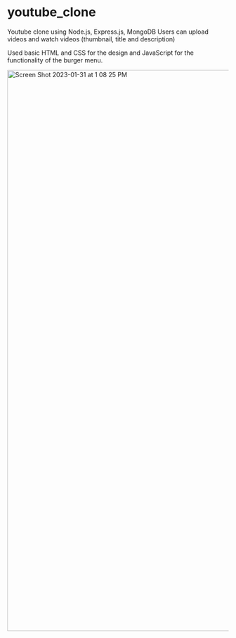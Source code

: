 # youtube_clone

Youtube clone using Node.js, Express.js, MongoDB
Users can upload videos and watch videos (thumbnail, title and description)

Used basic HTML and CSS for the design and JavaScript for the functionality of the burger menu.


<img width="1279" alt="Screen Shot 2023-01-31 at 1 08 25 PM" src="https://user-images.githubusercontent.com/97911249/215744061-9cfa5990-6810-41e9-8d6d-99acd40a1610.png">
